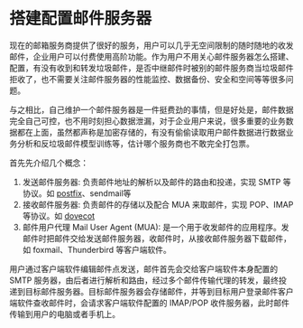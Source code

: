 # 搭建配置邮件服务器

现在的邮箱服务商提供了很好的服务，用户可以几乎无空间限制的随时随地的收发邮件，企业用户可以付费使用高阶功能。作为用户不用关心邮件服务器怎么搭建、配置，有没有收到和转发垃圾邮件，是否中继邮件时被别的邮件服务商当垃圾邮件拒收了，也不需要关注邮件服务器的性能监控、数据备份、安全和空间等等很多问题。

与之相比，自己维护一个邮件服务器是一件挺费劲的事情，但是好处是，邮件数据完全自己可控，也不用时刻担心数据泄漏，对于企业用户来说，很多重要的业务数据都在上面，虽然都声称是加密存储的，有没有偷偷读取用户邮件数据进行数据业务分析和反垃圾邮件模型训练等，估计哪个服务商也不敢完全打包票。

首先先介绍几个概念：
1. 发送邮件服务器: 负责邮件地址的解析以及邮件的路由和投递，实现 SMTP 等协议。如 [postfix](http://www.postfix.org/)、sendmail等
2. 接收邮件服务器: 负责邮件的存储以及配合 MUA 来取邮件，实现 POP、IMAP 等协议。如 [dovecot](https://www.dovecot.org/)
3. 邮件用户代理 Mail User Agent (MUA): 是一个用于收发邮件的应用程序。发邮件时把邮件交给发送邮件服务器，收邮件时，从接收邮件服务器下载邮件，如 foxmail、Thunderbird 等客户端软件。

用户通过客户端软件编辑邮件点发送，邮件首先会交给客户端软件本身配置的 SMTP 服务器，由后者进行解析和路由，经过多个邮件传输代理的转发，最终投递到目标邮件服务器。目标邮件服务器会存储邮件，并等到目标用户登录邮件客户端软件查收邮件时，会请求客户端软件配置的 IMAP/POP 收件服务器，此时邮件传输到用户的电脑或者手机上。